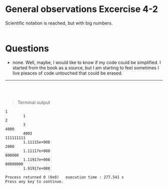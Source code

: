 # General observations Excercise 4-2

Scientific notation is reached, but with big numbers.
<br> </br>

# Questions

- none. Well, maybe, I would like to know if my code could be simplified. I started from the book as a source, but I am starting to feel sometimes I live pieaces of code untouched that could be erased.

---

<br> </br>

> Terminal output

```
1
        1
2
        3
4000
        4003
111111111
        1.11115e+008
2000
        1.11117e+008
800000
        1.11917e+008
80000000
        1.91917e+008

Process returned 0 (0x0)   execution time : 277.541 s
Press any key to continue.

```
